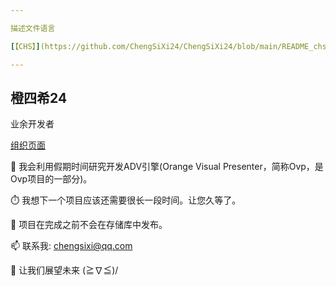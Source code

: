 ```yaml
---

描述文件语言

[【CHS】](https://github.com/ChengSiXi24/ChengSiXi24/blob/main/README_chs.md)[【ENG】](https://github.com/ChengSiXi24/ChengSiXi24/blob/main/README.md)

---
```


## 橙四希24
业余开发者

[组织页面](https://github.com/FavouriteSeasons)

🔭 我会利用假期时间研究开发ADV引擎(Orange Visual Presenter，简称Ovp，是Ovp项目的一部分)。

⏱️ 我想下一个项目应该还需要很长一段时间。让您久等了。

💬 项目在完成之前不会在存储库中发布。

📫 联系我: chengsixi@qq.com

🌈 让我们展望未来  (≧∇≦)/
